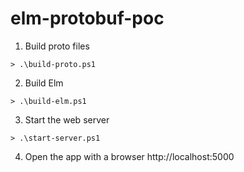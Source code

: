 # elm-protobuf-poc

1. Build proto files

```
> .\build-proto.ps1
```

2. Build Elm

```
> .\build-elm.ps1
```

3. Start the web server

```
> .\start-server.ps1
```

4. Open the app with a browser http://localhost:5000